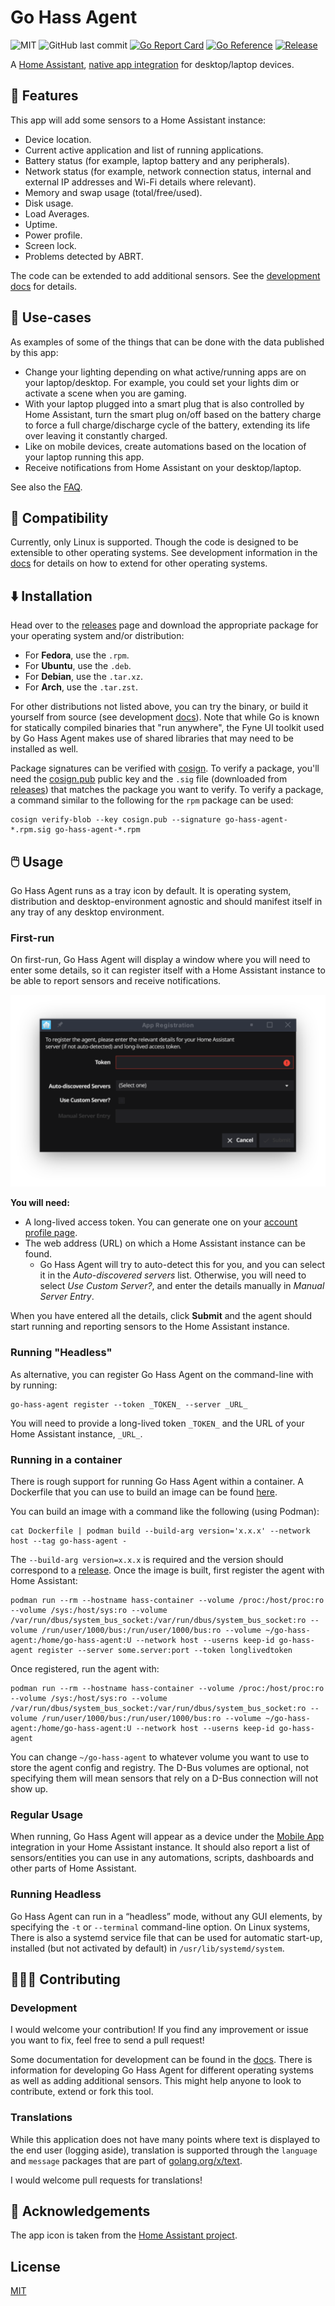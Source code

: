 <!--
 Copyright (c) 2023 Joshua Rich <joshua.rich@gmail.com>

 This software is released under the MIT License.
 https://opensource.org/licenses/MIT
-->

# Go Hass Agent

![MIT](https://img.shields.io/github/license/joshuar/go-hass-agent)
![GitHub last commit](https://img.shields.io/github/last-commit/joshuar/go-hass-agent)
[![Go Report Card](https://goreportcard.com/badge/github.com/joshuar/go-hass-agent?style=flat-square)](https://goreportcard.com/report/github.com/joshuar/go-hass-agent)
[![Go Reference](https://pkg.go.dev/badge/github.com/joshuar/go-hass-agent.svg)](https://pkg.go.dev/github.com/joshuar/go-hass-agent)
[![Release](https://img.shields.io/github/release/joshuar/go-hass-agent?style=flat-square)](https://github.com/joshuar/go-hass-agent/releases/latest)

A [Home Assistant](https://www.home-assistant.io/), [native app
integration](https://developers.home-assistant.io/docs/api/native-app-integration)
for desktop/laptop devices.

## 🎉 Features

This app will add some sensors to a Home Assistant instance:

- Device location.
- Current active application and list of running applications.
- Battery status (for example, laptop battery and any peripherals).
- Network status (for example, network connection status, internal and external
  IP addresses and Wi-Fi details where relevant).
- Memory and swap usage (total/free/used).
- Disk usage.
- Load Averages.
- Uptime.
- Power profile.
- Screen lock.
- Problems detected by ABRT.

The code can be extended to add additional sensors. See the [development
docs](docs/development.md) for details.

## 🤔 Use-cases

As examples of some of the things that can be done with the data published by this app:

- Change your lighting depending on what active/running apps are on your
  laptop/desktop. For example, you could set your lights dim or activate a scene
  when you are gaming.
- With your laptop plugged into a smart plug that is also controlled by Home
  Assistant, turn the smart plug on/off based on the battery charge to
  force a full charge/discharge cycle of the battery, extending its life over
  leaving it constantly charged.
- Like on mobile devices, create automations based on the location of your
  laptop running this app.
- Receive notifications from Home Assistant on your desktop/laptop.

See also the [FAQ](docs/faq.md).

## 🤝 Compatibility

Currently, only Linux is supported. Though the code is designed to be extensible
to other operating systems. See development information in the
[docs](docs/README.md) for details on how to extend for other operating systems.

## ⬇️ Installation

Head over to the [releases](https://github.com/joshuar/go-hass-agent/releases)
page and download the appropriate package for your operating system and/or
distribution:

- For **Fedora**, use the `.rpm`.
- For **Ubuntu**, use the `.deb`.
- For **Debian**, use the `.tar.xz`.
- For **Arch**, use the `.tar.zst`.

For other distributions not listed above, you can try the binary, or build it
yourself from source (see development [docs](docs/README.md)). Note that while
Go is known for statically compiled binaries that "run anywhere", the Fyne UI
toolkit used by Go Hass Agent makes use of shared libraries that may need to
be installed as well.

Package signatures can be verified with
[cosign](https://github.com/sigstore/cosign). To verify a package, you'll need
the [cosign.pub](cosign.pub) public key and the `.sig` file (downloaded from
[releases](https://github.com/joshuar/go-hass-agent/releases)) that matches the
package you want to verify. To verify a package, a command similar to the
following for the `rpm` package can be used:

```shell
cosign verify-blob --key cosign.pub --signature go-hass-agent-*.rpm.sig go-hass-agent-*.rpm
```

## 🖱️ Usage

Go Hass Agent runs as a tray icon by default. It is operating system,
distribution and desktop-environment agnostic and should manifest itself in any
tray of any desktop environment.

### First-run

On first-run, Go Hass Agent will display a window where you will need to enter
some details, so it can register itself with a Home Assistant instance to be
able to report sensors and receive notifications.

![Registration Window](assets/screenshots/registration.png)

**You will need:**

- A long-lived access token. You can generate one on your [account profile
  page](https://www.home-assistant.io/docs/authentication/#your-account-profile).
- The web address (URL) on which a Home Assistant instance can be found.
  - Go Hass Agent will try to auto-detect this for you, and you can select it in
    the _Auto-discovered servers_ list. Otherwise, you will need to select _Use
    Custom Server?_, and enter the details manually in _Manual Server Entry_.

When you have entered all the details, click **Submit** and the agent should
start running and reporting sensors to the Home Assistant instance.

### Running "Headless"

As alternative, you can register Go Hass Agent on the command-line with by
running:

```shell
go-hass-agent register --token _TOKEN_ --server _URL_
```

You will need to provide a long-lived token `_TOKEN_` and the URL of your Home
Assistant instance, `_URL_`.

### Running in a container

There is rough support for running Go Hass Agent within a container. A
Dockerfile that you can use to build an image can be found
[here](build/package/Dockerfile). 

You can build an image with a command like the following (using Podman):

```shell
cat Dockerfile | podman build --build-arg version='x.x.x' --network host --tag go-hass-agent -
```

The `--build-arg version=x.x.x` is required and the version should correspond to
a [release](releases/). Once the image is built, first register the agent with
Home Assistant:

```shell
podman run --rm --hostname hass-container --volume /proc:/host/proc:ro --volume /sys:/host/sys:ro --volume /var/run/dbus/system_bus_socket:/var/run/dbus/system_bus_socket:ro --volume /run/user/1000/bus:/run/user/1000/bus:ro --volume ~/go-hass-agent:/home/go-hass-agent:U --network host --userns keep-id go-hass-agent register --server some.server:port --token longlivedtoken
```

Once registered, run the agent with:

```shell
podman run --rm --hostname hass-container --volume /proc:/host/proc:ro --volume /sys:/host/sys:ro --volume /var/run/dbus/system_bus_socket:/var/run/dbus/system_bus_socket:ro --volume /run/user/1000/bus:/run/user/1000/bus:ro --volume ~/go-hass-agent:/home/go-hass-agent:U --network host --userns keep-id go-hass-agent
```

You can change `~/go-hass-agent` to whatever volume you want to use to store the agent config
and registry. The D-Bus volumes are optional, not specifying them will mean
sensors that rely on a D-Bus connection will not show up. 

### Regular Usage

When running, Go Hass Agent will appear as a device under the [Mobile
App](https://www.home-assistant.io/integrations/mobile_app) integration in your
Home Assistant instance. It should also report a list of sensors/entities you
can use in any automations, scripts, dashboards and other parts of Home
Assistant.

### Running Headless

Go Hass Agent can run in a “headless” mode, without any GUI elements, by
specifying the `-t` or `--terminal` command-line option. On Linux systems, There
is also a systemd service file that can be used for automatic start-up,
installed (but not activated by default) in `/usr/lib/systemd/system`.

## 🧑‍🤝‍🧑 Contributing

### Development

I would welcome your contribution! If you find any improvement or issue you want
to fix, feel free to send a pull request!

Some documentation for development can be found in
the [docs](docs/README.md). There is information for developing
Go Hass Agent for different operating systems as well as adding additional
sensors. This might help anyone to look to contribute, extend or fork this tool.

### Translations

While this application does not have many points where text is displayed to
the end user (logging aside), translation is supported through the `language`
and `message` packages that are part of
[golang.org/x/text](https://pkg.go.dev/golang.org/x/text).

I would welcome pull requests for translations!

## 🙌 Acknowledgements

The app icon is taken from the [Home Assistant
project](https://github.com/home-assistant/assets).

## License

[MIT](LICENSE)

